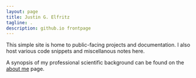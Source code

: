 ```yaml
---
layout: page
title: Justin G. Elfritz
tagline: .
description: github.io frontpage
---
```


This simple site is home to public-facing projects and documentation. I also host various code snippets and miscellanous notes here.

A synopsis of my professional scientific background can be found on the [about me](https://mag06.github.io/pages/about.html) page.
